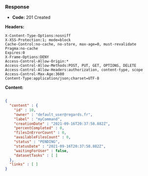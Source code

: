 ### Response

* **Code:** 201 Created

**Headers:**

`X-Content-Type-Options:nosniff`  
`X-XSS-Protection:1; mode=block`  
`Cache-Control:no-cache, no-store, max-age=0, must-revalidate`  
`Pragma:no-cache`  
`Expires:0`  
`X-Frame-Options:DENY`  
`Access-Control-Allow-Origin:*`  
`Access-Control-Allow-Methods:POST, PUT, GET, OPTIONS, DELETE`  
`Access-Control-Allow-Headers:authorization, content-type, scope`  
`Access-Control-Max-Age:3600`  
`Content-Type:application/json;charset=UTF-8`  

**Content:**

```json
    
{
  "content" : {
    "id" : 10,
    "owner" : "default_user@regards.fr",
    "label" : "myCommand",
    "creationDate" : "2021-09-16T20:37:58.882Z",
    "percentCompleted" : 0,
    "filesInErrorCount" : 0,
    "availableFilesCount" : 0,
    "status" : "PENDING",
    "statusDate" : "2021-09-16T20:37:58.882Z",
    "waitingForUser" : false,
    "datasetTasks" : [ ]
  },
  "links" : [ ]
}
```
